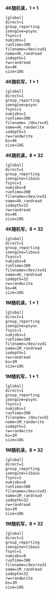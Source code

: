 **4K随机读，1 \* 1**

```
[global]
direct=1
group_reporting
ioengine=psync
fsync=1
numjobs=1
runtime=300
filename=/dev/xvd1
name=4k_randread
iodepth=1
rw=randread
bs=4K
size=10G
```

**4K随机写，1 \* 1**

```
[global]
direct=1
group_reporting
ioengine=psync
fsync=1
numjobs=1
runtime=300
filename= /dev/xvd1
name=4k_randwrite
iodepth=1
rw=randwrite
bs=4K
size=10G
```

**4K随机读，8 \* 32**

```
[global]
direct=1
group_reporting
ioengine=libaio
fsync=1
numjobs=8
runtime=300
filename=/dev/xvd1
name=4k_randread
iodepth=32
rw=randread
bs=4K
size=10G
```

**4K随机写，8 \* 32**

```
[global]
direct=1
group_reporting
ioengine=libaio
fsync=1
numjobs=8
runtime=300
filename=/dev/xvd1
name=4k_randread
iodepth=32
rw=randwrite
bs=4K
size=10G
```

**1M随机读，1 \* 1**

```
[global]
direct=1
group_reporting
ioengine=psync
fsync=1
numjobs=1
runtime=300
filename=/dev/xvd1
name=1M_randread
iodepth=1
rw=randread
bs=1M
size=10G
```

**1M随机写，1 \* 1**

```
[global]
direct=1
group_reporting
ioengine=psync
fsync=1
numjobs=1
runtime=300
filename= /dev/xvd1
name=1M_randwrite
iodepth=1
rw=randwrite
bs=1M
size=10G
```

**1M随机读，8 \* 32**

```
[global]
direct=1
group_reporting
ioengine=libaio
fsync=1
numjobs=8
runtime=300
filename=/dev/xvd1
name=1M_randread
iodepth=32
rw=randread
bs=1M
size=10G
```

**1M随机写，8 \* 32**

```
[global]
direct=1
group_reporting
ioengine=libaio
fsync=1
numjobs=8
runtime=300
filename=/dev/xvd1
name=1M_randread
iodepth=32
rw=randwrite
bs=1M
size=10G
```